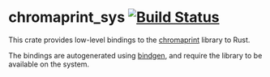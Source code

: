 # chromaprint_sys [![Build Status][travis-badge]][travis]

This crate provides low-level bindings to the [chromaprint][chromaprint] library to Rust.

The bindings are autogenerated using [bindgen][bindgen], and require the library to be available on the system.

[travis-badge]: https://travis-ci.org/bemeurer/chromaprint_sys.svg?branch=master
[travis]: https://travis-ci.org/bemeurer/chromaprint_sys
[chromaprint]: https://github.com/acoustid/chromaprint
[bindgen]: https://github.com/rust-lang/rust-bindgen
